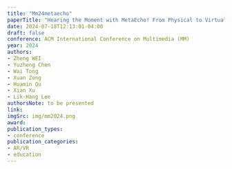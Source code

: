```yaml
---
title: "Mm24metaecho"
paperTitle: "Hearing the Moment with MetaEcho! From Physical to Virtual in Synchronized Sound Recording"
date: 2024-07-18T12:13:01-04:00
draft: false
conference: ACM International Conference on Multimedia (MM)
year: 2024
authors:
- Zheng WEI
- Yuzheng Chen
- Wai Tong
- Xuan Zong
- Huamin Qu
- Xian Xu
- Lik-Hang Lee
authorsNote: to be presented
link:
imgSrc: img/mm2024.png
award:
publication_types:
- conference
publication_categories:
- AR/VR
- education
---
```


